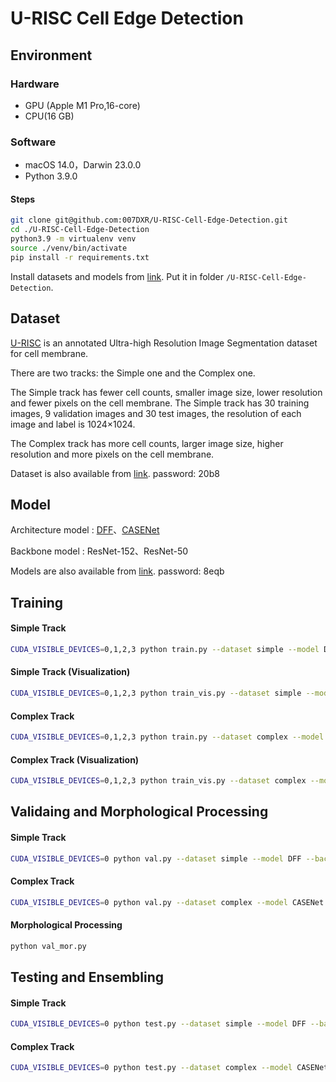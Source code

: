 # U-RISC Cell Edge Detection

## Environment
### Hardware
- GPU (Apple M1 Pro,16-core)
- CPU(16 GB)

### Software
- macOS 14.0，Darwin 23.0.0
- Python 3.9.0

#### Steps
```bash
git clone git@github.com:007DXR/U-RISC-Cell-Edge-Detection.git
cd ./U-RISC-Cell-Edge-Detection
python3.9 -m virtualenv venv 
source ./venv/bin/activate 
pip install -r requirements.txt
```

Install datasets and models from [link](https://disk.pku.edu.cn/link/AA35E85994EA434DE88A1B27F148E78FB3). Put it in folder `/U-RISC-Cell-Edge-Detection`.

## Dataset
[U-RISC](https://www.biendata.xyz/competition/urisc/data/) is an annotated Ultra-high Resolution Image Segmentation dataset for cell membrane.

There are two tracks: the Simple one and the Complex one.

The Simple track has fewer cell counts, smaller image size, lower resolution and fewer pixels on the cell membrane. The Simple track has 30 training images, 9 validation images and 30 test images, the resolution of each image and label is 1024×1024.

The Complex track has more cell counts, larger image size, higher resolution and more pixels on the cell membrane.


Dataset is also available from [link](https://pan.baidu.com/s/1MD_ESaszcLv3xxQmJXPzfw#list/path=%2F). password: 20b8


## Model

Architecture model : [DFF](https://arxiv.org/abs/1902.09104)、[CASENet](https://arxiv.org/abs/1705.09759)

Backbone model : ResNet-152、ResNet-50

Models are also available from [link](https://pan.baidu.com/s/1Fmc9tb9AYQMb54sBpS66Dw). password: 8eqb


## Training
#### Simple Track
```bash
CUDA_VISIBLE_DEVICES=0,1,2,3 python train.py --dataset simple --model DFF --backbone resnet50 --batch-size 8 --lr 0.001 --epochs 200 --crop-size 960 --kernel-size 5 --edge-weight 0.4
```
#### Simple Track (Visualization)
```bash
CUDA_VISIBLE_DEVICES=0,1,2,3 python train_vis.py --dataset simple --model DFF --backbone resnet50 --batch-size 8 --lr 0.001 --epochs 200 --crop-size 960 --kernel-size 5 --edge-weight 0.4
```
#### Complex Track
```bash
CUDA_VISIBLE_DEVICES=0,1,2,3 python train.py --dataset complex --model CASENet --backbone resnet152 --batch-size 4 --lr 0.001 --epochs 100 --crop-size 1280 --kernel-size 9 --edge-weight 0.4
```
#### Complex Track (Visualization)
```bash
CUDA_VISIBLE_DEVICES=0,1,2,3 python train_vis.py --dataset complex --model CASENet --backbone resnet152 --batch-size 4 --lr 0.001 --epochs 100 --crop-size 1280 --kernel-size 9 --edge-weight 0.4
```

## Validaing and Morphological Processing
#### Simple Track
```bash
CUDA_VISIBLE_DEVICES=0 python val.py --dataset simple --model DFF --backbone resnet50
```
#### Complex Track
```bash
CUDA_VISIBLE_DEVICES=0 python val.py --dataset complex --model CASENet --backbone resnet152
```
#### Morphological Processing
```bash
python val_mor.py
```

## Testing and Ensembling
#### Simple Track
```bash
CUDA_VISIBLE_DEVICES=0 python test.py --dataset simple --model DFF --backbone resnet50
```
#### Complex Track
```bash
CUDA_VISIBLE_DEVICES=0 python test.py --dataset complex --model CASENet --backbone resnet152
```
